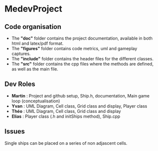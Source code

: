 # MedevProject

## Code organisation
* The **"doc"** folder contains the project documentation, available in both html and latex/pdf format.
* The **"figures"** folder contains code metrics, uml and gameplay captures.
* The **"include"** folder contains the header files for the different classes.
* The **"src"** folder contains the cpp files where the methods are defined, as well as the main file.
## Dev Roles
* **Martin** : Project and github setup, Ship.h, documentation, Main game loop (conceptualisation)
* **Yvan** : UML Diagram, Cell class, Grid class and display, Player class
* **Théo** : UML Diagram, Cell class, Grid class and display
* **Elias** : Player class (.h and initShips method), Ship.cpp
## Issues
Single ships can be placed on a series of non adjascent cells.
